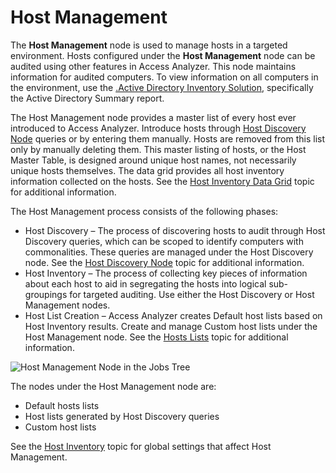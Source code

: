 # Host Management

The **Host Management** node is used to manage hosts in a targeted environment. Hosts configured
under the **Host Management** node can be audited using other features in Access Analyzer. This node
maintains information for audited computers. To view information on all computers in the
environment, use the
[.Active Directory Inventory Solution](/docs/accessanalyzer/12.0/solutions/active-directory-inventory/overview.md),
specifically the Active Directory Summary report.

The Host Management node provides a master list of every host ever introduced to Access Analyzer.
Introduce hosts through [Host Discovery Node](/docs/accessanalyzer/12.0/administration/host-discovery/overview.md) queries or by entering
them manually. Hosts are removed from this list only by manually deleting them. This master listing
of hosts, or the Host Master Table, is designed around unique host names, not necessarily unique
hosts themselves. The data grid provides all host inventory information collected on the hosts. See
the [Host Inventory Data Grid](/docs/accessanalyzer/12.0/administration/host-management/datagrid.md) topic for additional information.

The Host Management process consists of the following phases:

- Host Discovery – The process of discovering hosts to audit through Host Discovery queries, which
  can be scoped to identify computers with commonalities. These queries are managed under the Host
  Discovery node. See the [Host Discovery Node](/docs/accessanalyzer/12.0/administration/host-discovery/overview.md) topic for additional
  information.
- Host Inventory – The process of collecting key pieces of information about each host to aid in
  segregating the hosts into logical sub-groupings for targeted auditing. Use either the Host
  Discovery or Host Management nodes.
- Host List Creation – Access Analyzer creates Default host lists based on Host Inventory results.
  Create and manage Custom host lists under the Host Management node. See the
  [Hosts Lists](/docs/accessanalyzer/12.0/administration/host-management/lists.md) topic for additional information.

![Host Management Node in the Jobs Tree](/img/product_docs/accessanalyzer/admin/hostmanagement/jobstree.webp)

The nodes under the Host Management node are:

- Default hosts lists
- Host lists generated by Host Discovery queries
- Custom host lists

See the [Host Inventory](/docs/accessanalyzer/12.0/administration/settings/hostinventory.md) topic for global settings that affect Host
Management.

